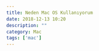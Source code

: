 ```yaml
---
title: Neden Mac OS Kullanıyorum
date: 2018-12-13 10:20
description: ""
category: Mac
tags: ['mac']
---
```


<Title/>

Mac kullanmaya başlamanadan önce, Mac kullanıcılarını gözlemlediğimde dizüstü bilgisayarlarının ekranlarını kapatıp çantalarına öylece koyduklarını, hiçbir dosyayı kaydetmediklerini görüyordum. `Bilgisayarını neden kapatmıyorsun` diye sorduğumda da `ekranını kapattım ya daha ne yapmalıyım ki` diye cevaplar duyuyordum ve bu bana çok garip geliyordu.


Peki Windows işletim sistemi kullanan bir dizüstü bilgisayar kullandığınızda bu işlemi yaparsanız ne olur ? çökebilir, dosyalarınız kaybolabilir, ekranını açtığınızda bi daha açılmayabilir. Peki bunları yaşadığınızda ne düşünüyorsunuz ? hmm bu işletim sisteminde bi yerlerde kapat işlemi vardı.. bunu yapmalıyım.. Yani deneyimleriniz o işletim sistemini daha düzgün kullanmanızı, bazen yapabileceklerinden korktuğunuz için ona iyi bakmanızı istiyor :)) registry şişti, bana format at diyor.. Mac Os kullanan birisi daha bilgisayarını kapatmayı bilmiyorken Windows işletim sistemi kullanan herkes format atmayı öğrenmiş oluyor..

İşte tam bu noktada bu yazıyı okuyan Developer bu konuların onunla alakası olmadığını düşünerek gülümsüyor :)


> Kod Dünyası'nın attığı görsel başarılı olmuş :)
> ![Kod Dunyasi](../img/koddunyasi.jpg)

::: warning Ubuntu MATE
Not: Bu yazıyı yazdığım zamanlarda Apple ürünleri bu kadar pahalı değildi :| Eğer Linux'e Desktop ortamında geçmek isterseniz [Ubuntu Mate](https://ubuntu-mate.org/)yi öneririm.
:::



Tamam, anlıyorum. Ms DOS var olduğu zamandan bu yana Microsoft ürünleri kullanan birisi olarak şunu söyleyebilirim; zaten o kadar zor şeylerle uğraşırken bana naz yapan ikidebir bana uyarı mesajları çıkaran, hangi programdan dolayı hangi sistemin çalışmadığını anlayamadığım bir geliştirme ortamıyla uğraşarak zaman kaybetmek bana göre değil.

Ayrıca BSD altyapısı sayesinde Unix/Linux işletim sistemlerine bir adım daha yakın olduğunuzu ve kullandığınız birçok komutun aynı şekilde çalıştığını düşünecek olursanız, [iTerm] içinde [oh-my-zsh] ile oluşturduğunuz güzel çalışma ortamından sonra Windows ile çalışmak size biraz zor gelebilir ;)

[iTerm]: https://www.iterm2.com/
[oh-my-zsh]: https://github.com/robbyrussell/oh-my-zsh
